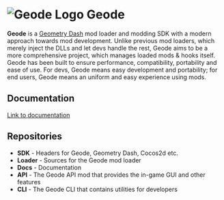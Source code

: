 # ![Geode Logo](https://github.com/geode-sdk.png?size=40) Geode

**Geode** is a [Geometry Dash](https://store.steampowered.com/app/322170/Geometry_Dash/) mod loader and modding SDK with a modern approach towards mod development. Unlike previous mod loaders, which merely inject the DLLs and let devs handle the rest, Geode aims to be a more comprehensive project, which manages loaded mods & hooks itself. Geode has been built to ensure performance, compatibility, portability and ease of use. For devs, Geode means easy development and portability; for end users, Geode means an uniform and easy experience using mods.

## Documentation

[Link to documentation](https://geode-sdk.github.io/docs)

## Repositories

 * **SDK** - Headers for Geode, Geometry Dash, Cocos2d etc.
 * **Loader** - Sources for the Geode mod loader
 * **Docs** - Documentation
 * **API** - The Geode API mod that provides the in-game GUI and other features
 * **CLI** - The Geode CLI that contains utilities for developers
